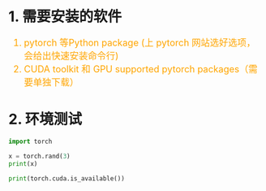 <!--
 * @Descripttion: 
 * @version: 
 * @Author: sch
 * @Date: 2022-02-25 16:34:14
 * @LastEditors: sch
 * @LastEditTime: 2022-02-25 16:45:10
-->
# 1. 需要安装的软件
<font color="orange" size="4">

1. pytorch 等Python package (上 pytorch 网站选好选项，会给出快速安装命令行)
2. CUDA toolkit 和 GPU supported pytorch packages（需要单独下载）
   
</font>

# 2. 环境测试
```python
import torch

x = torch.rand(3)
print(x)

print(torch.cuda.is_available())
```